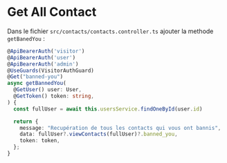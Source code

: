 # Get All Contact

Dans le fichier ```src/contacts/contacts.controller.ts``` ajouter la methode ```getBanedYou``` :

```ts
@ApiBearerAuth('visitor')
@ApiBearerAuth('user')
@ApiBearerAuth('admin')
@UseGuards(VisitorAuthGuard)
@Get("banned-you")
async getBannedYou(
  @GetUser() user: User,
  @GetToken() token: string,
) {
  const fullUser = await this.usersService.findOneById(user.id)

  return {
    message: "Recupération de tous les contacts qui vous ont bannis",
    data: fullUser?.viewContacts(fullUser)?.banned_you,
    token: token,
  };
}
```